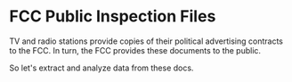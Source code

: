 # FCC Public Inspection Files

TV and radio stations provide copies of their political advertising contracts to the FCC. In turn, the FCC provides these documents to the public.

So let's extract and analyze data from these docs.